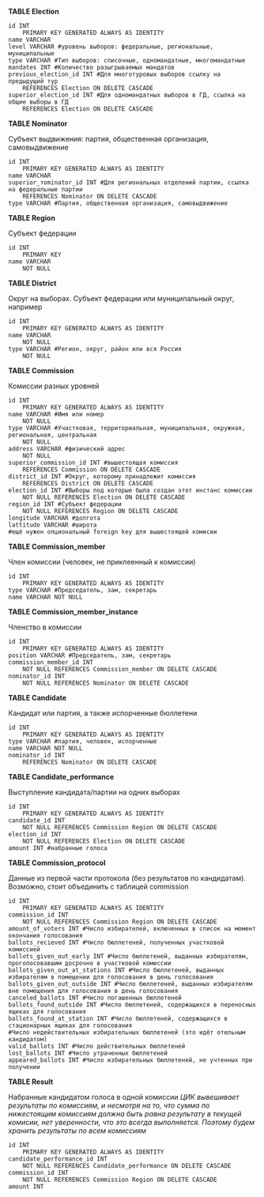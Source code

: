 **TABLE Election**

    id INT
        PRIMARY KEY GENERATED ALWAYS AS IDENTITY
    name VARCHAR
    level VARCHAR #уровень выборов: федеральные, региональные, муниципальные
    type VARCHAR #Тип выборов: списочные, одномандатные, многомандатные
    mandates INT #Количество разыгрываемых мандатов
    previous_election_id INT #Для многотуровых выборов ссылку на предыдущий тур
        REFERENCES Election ON DELETE CASCADE
    superior_election_id INT #Для одномандатных выборов в ГД, ссылка на общие выборы в ГД
        REFERENCES Election ON DELETE CASCADE 

**TABLE Nominator** 

Субъект выдвижения: партия, общественная организация, самовыдвижение
    
    id INT
        PRIMARY KEY GENERATED ALWAYS AS IDENTITY
    name VARCHAR
    superior_тominator_id INT #Для региональных отделений партии, ссылка на федеральные партии
        REFERENCES Nominator ON DELETE CASCADE 
    type VARCHAR #Партия, общественная организация, самовыдвижение
    

**TABLE Region** 

Субъект федерации

    id INT
        PRIMARY KEY
    name VARCHAR
        NOT NULL

**TABLE District** 

Округ на выборах. Субъект федерации или муниципальный округ, например

    id INT
        PRIMARY KEY GENERATED ALWAYS AS IDENTITY
    name VARCHAR
        NOT NULL
    type VARCHAR #Регион, округ, район или вся Россия
        NOT NULL

**TABLE Commission** 

Комиссии разных уровней
        
    id INT
        PRIMARY KEY GENERATED ALWAYS AS IDENTITY
    name VARCHAR #Имя или номер
        NOT NULL
    type VARCHAR #Участковая, территориальная, муниципальная, окружная, региональная, центральная
        NOT NULL
    address VARCHAR #физический адрес
        NOT NULL
    superior_commission_id INT #вышестоящая комиссия
        REFERENCES Commission ON DELETE CASCADE
    district_id INT #Округ, которому принадлежит комиссия
        REFERENCES District ON DELETE CASCADE
    election_id INT #Выборы под которые была создан этот инстанс комиссии
        NOT NULL REFERENCES Election ON DELETE CASCADE
    region_id INT #Субъект федерации
        NOT NULL REFERENCES Region ON DELETE CASCADE
    longitude VARCHAR #долгота
    lattitude VARCHAR #широта
    #ещё нужен опциональный foreign key для вышестоящей комисии
    
**TABLE Commission_member** 

Член комиссии (человек, не приклеенный к комиссии)
    
    id INT 
        PRIMARY KEY GENERATED ALWAYS AS IDENTITY
    type VARCHAR #Председатель, зам, секретарь
    name VARCHAR NOT NULL

**TABLE Commission_member_instance** 

Членство в комиссии
    
    id INT 
        PRIMARY KEY GENERATED ALWAYS AS IDENTITY
    position VARCHAR #Председатель, зам, секретарь
    сommission_member_id INT
        NOT NULL REFERENCES Commission_member ON DELETE CASCADE
    nominator_id INT
        NOT NULL REFERENCES Nominator ON DELETE CASCADE


**TABLE Candidate** 

Кандидат или партия, а также испорченные бюллетени
    
    id INT 
        PRIMARY KEY GENERATED ALWAYS AS IDENTITY
    type VARCHAR #партия, человек, испорченные
    name VARCHAR NOT NULL
    nominator_id INT
        REFERENCES Nominator ON DELETE CASCADE

**TABLE Candidate_performance** 

Выступление кандидата/партии на одних выборах
    
    id INT 
        PRIMARY KEY GENERATED ALWAYS AS IDENTITY
    candidate_id INT 
        NOT NULL REFERENCES Сommission Region ON DELETE CASCADE
    election_id INT 
        NOT NULL REFERENCES Election ON DELETE CASCADE
    amount INT #набранные голоса

**TABLE Commission_protocol** 

Данные из первой части протокола (без результатов по кандидатам).
Возможно, стоит объединить с таблицей commission

    id INT 
        PRIMARY KEY GENERATED ALWAYS AS IDENTITY
    commission_id INT 
        NOT NULL REFERENCES Сommission Region ON DELETE CASCADE
    amount_of_voters INT #Число избирателей, включенных в список на момент окончания голосования
    ballots_recieved INT #Число бюллетеней, полученных участковой комиссией
    ballots_given_out_early INT #Число бюллетеней, выданных избирателям, проголосовавшим досрочно в участковой комиссии
    ballots_given_out_at_stations INT #Число бюллетеней, выданных избирателям в помещении для голосования в день голосования
    ballots_given_out_outside INT #Число бюллетеней, выданных избирателям вне помещения для голосования в день голосования
    canceled_ballots INT #Число погашенных бюллетеней
    ballots_found_outside INT #Число бюллетеней, содержащихся в переносных ящиках для голосования
    ballots_found_at_station INT #Число бюллетеней, содержащихся в стационарных ящиках для голосования
    #Число недействительных избирательных бюллетеней (это идёт отельным кандидатом)
    valid_ballots INT #Число действительных бюллетеней
    lost_ballots INT #Число утраченных бюллетеней
    appeared_ballots INT #Число избирательных бюллетеней, не учтенных при получении
   
        
**TABLE Result** 

Набранные кандидатом голоса в одной комиссии
_ЦИК вывешивает результаты по комиссиям, и несмотря на то, что сумма по нижестоящим комиссиям должна быть равна результату в текущей комисии, нет уверенности, что это всегда выполняется. Поэтому будем хранить результаты по всем комиссиям_
    
    id INT 
        PRIMARY KEY GENERATED ALWAYS AS IDENTITY
    candidate_performance_id INT 
        NOT NULL REFERENCES Candidate_performance ON DELETE CASCADE
    commission_id INT 
        NOT NULL REFERENCES Сommission Region ON DELETE CASCADE
    amount INT
